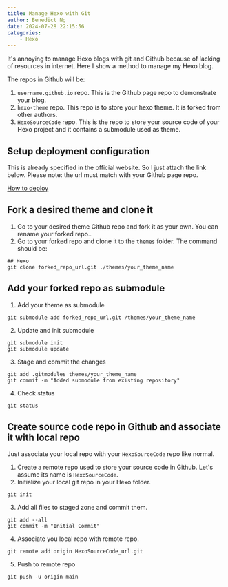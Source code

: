 ```yaml
---
title: Manage Hexo with Git
author: Benedict Ng
date: 2024-07-28 22:15:56
categories:
    - Hexo
---
```

It's annoying to manage Hexo blogs with git and Github because of lacking of resources in internet. Here I show a method to manage my Hexo blog.

The repos in Github will be:

1. `username.github.io` repo. This is the Github page repo to demonstrate your blog.
2. `hexo-theme` repo. This repo is to store your hexo theme. It is forked from other authors.
3. `HexoSourceCode` repo. This is the repo to store your source code of your Hexo project and it contains a submodule used as theme.

## Setup deployment configuration

This is already specified in the official website. So I just attach the link below. Please note: the url must match with your Github page repo.

[How to deploy](https://hexo.io/docs/github-pages#One-command-deployment)

## Fork a desired theme and clone it

1. Go to your desired theme Github repo and fork it as your own. You can rename your forked repo..
2. Go to your forked repo and clone it to the `themes` folder. The command should be:

```shell
## Hexo
git clone forked_repo_url.git ./themes/your_theme_name
```

## Add your forked repo as submodule

1. Add your theme as submodule

```shell
git submodule add forked_repo_url.git /themes/your_theme_name
```

2. Update and init submodule

```shell
git submodule init
git submodule update
```

3. Stage and commit the changes

```shell
git add .gitmodules themes/your_theme_name
git commit -m "Added submodule from existing repository"
```

4. Check status

```shell
git status
```

## Create source code repo in Github and associate it with local repo

Just associate your local repo with your `HexoSourceCode` repo like normal.

1. Create a remote repo used to store your source code in Github. Let's assume its name is `HexoSourceCode`.
2. Initialize your local git repo in your Hexo folder.

```shell
git init
```

3. Add all files to staged zone and commit them.

```shell
git add --all
git commit -m "Initial Commit"
```

4. Associate you local repo with remote repo.

```shell
git remote add origin HexoSourceCode_url.git
```

5. Push to remote repo

```shell
git push -u origin main
```
